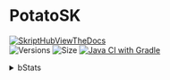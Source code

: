# PotatoSK

[![SkriptHubViewTheDocs](http://skripthub.net/static/addon/ViewTheDocsButton.png)](https://docs.skunity.com/syntax/search/addon:PotatoSK)<br>
![Versions](https://img.shields.io/github/v/release/MCdragonmasters/PotatoSK) ![Size](https://img.shields.io/github/repo-size/MCdragonmasters/PotatoSK) [![Java CI with Gradle](https://github.com/MCdragonmasters/PotatoSK/actions/workflows/build.yml/badge.svg)](https://github.com/MCdragonmasters/PotatoSK/actions/workflows/build.yml)
<details>
<summary>bStats</summary>  
  
![bStats](https://bstats.org/signatures/bukkit/potatosk.svg)

</details>
